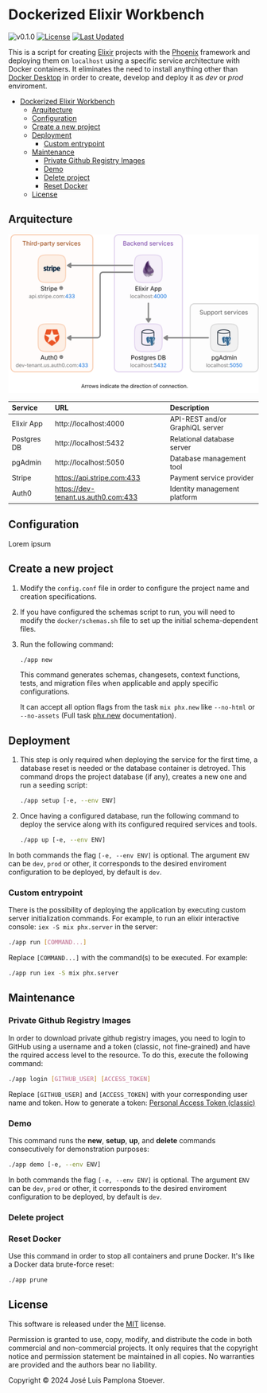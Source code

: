 <!-- markdownlint-disable MD033 -->
<!-- markdownlint-disable MD034 -->

# Dockerized Elixir Workbench

![v0.1.0](https://img.shields.io/badge/version-0.1.0-white.svg?style=flat-square&color=lightgray)
[![License](https://img.shields.io/github/license/JosePamplona/Dockerized-Elixir-Workbench?style=flat-square)](https://github.com/JosePamplona/Dockerized-Elixir-Workbench/blob/main/LICENSE.md)
[![Last Updated](https://img.shields.io/github/last-commit/JosePamplona/Dockerized-Elixir-Workbench.svg?style=flat-square)](https://github.com/JosePamplona/Dockerized-Elixir-Workbench/commits/main)

This is a script for creating [Elixir](https://elixir-lang.org/) projects with the [Phoenix](https://www.phoenixframework.org/) framework and deploying them on `localhost` using a specific service architecture with Docker containers. It eliminates the need to install anything other than [Docker Desktop](https://www.docker.com/products/docker-desktop/) in order to create, develop and deploy it as *dev* or *prod* enviroment.

- [Dockerized Elixir Workbench](#dockerized-elixir-workbench)
  - [Arquitecture](#arquitecture)
  - [Configuration](#configuration)
  - [Create a new project](#create-a-new-project)
  - [Deployment](#deployment)
    - [Custom entrypoint](#custom-entrypoint)
  - [Maintenance](#maintenance)
    - [Private Github Registry Images](#private-github-registry-images)
    - [Demo](#demo)
    - [Delete project](#delete-project)
    - [Reset Docker](#reset-docker)
  - [License](#license)

## Arquitecture

<p align="center"><img alt="arquitecture diagram" src="assets/arq.svg"></p>

| Service  | URL | Description |
| :-- | :-- | :-- |
| Elixir App  | http://localhost:4000 | API-REST and/or GraphiQL server |
| Postgres DB | http://localhost:5432 | Relational database server |
| pgAdmin     | http://localhost:5050 | Database management tool |
| Stripe      | https://api.stripe.com:433 | Payment service provider |
| Auth0       | https://dev-tenant.us.auth0.com:433 | Identity management platform |

## Configuration

Lorem ipsum

## Create a new project

1. Modify the `config.conf` file in order to configure the project name and creation specifications.

2. If you have configured the schemas script to run, you will need to modify the `docker/schemas.sh` file to set up the initial schema-dependent files.

3. Run the following command:

    ```sh
    ./app new
    ```

    This command generates schemas, changesets, context functions, tests, and migration files when applicable and apply specific configurations.

    It can accept all option flags from the task `mix phx.new` like `--no-html` or `--no-assets` (Full task [phx.new](https://hexdocs.pm/phoenix/Mix.Tasks.Phx.New.html) documentation).

## Deployment

1. This step is only required when deploying the service for the first time, a database reset is needed or the database container is detroyed. This command drops the project database (if any), creates a new one and run a seeding script:

    ```sh
    ./app setup [-e, --env ENV]
    ```

1. Once having a configured database, run the following command to deploy the service along with its configured required services and tools.

    ```sh
    ./app up [-e, --env ENV]
    ```

In both commands the flag `[-e, --env ENV]` is optional. The argument `ENV` can be `dev`, `prod` or other, it corresponds to the desired enviroment configuration to be deployed, by default is `dev`.

### Custom entrypoint

There is the possibility of deploying the application by executing custom server initialization commands. For example, to run an elixir interactive console: `iex -S mix phx.server` in the server:

```sh
./app run [COMMAND...]
```

Replace `[COMMAND...]` with the command(s) to be executed. For example:

```sh
./app run iex -S mix phx.server
```

## Maintenance

### Private Github Registry Images

In order to download private github registry images, you need to login to GitHub using a username and a token (classic, not fine-grained) and have the rquired access level to the resource. To do this, execute the following command:

```sh
./app login [GITHUB_USER] [ACCESS_TOKEN]
```

Replace `[GITHUB_USER]` and `[ACCESS_TOKEN]` with your corresponding user name and token. How to generate a token: [Personal Access Token (classic)](https://docs.github.com/en/authentication/keeping-your-account-and-data-secure/managing-your-personal-access-tokens#creating-a-personal-access-token-classic)

### Demo

This command runs the **new**, **setup**, **up**, and **delete** commands consecutively for demonstration purposes:

```sh
./app demo [-e, --env ENV]
```

In both commands the flag `[-e, --env ENV]` is optional. The argument `ENV` can be `dev`, `prod` or other, it corresponds to the desired enviroment configuration to be deployed, by default is `dev`.

### Delete project

### Reset Docker

Use this command in order to stop all containers and prune Docker. It's like a Docker data brute-force reset:

```sh
./app prune
```

## License

This software is released under the [MIT](https://mit-license.org/) license.

Permission is granted to use, copy, modify, and distribute the code in both commercial and non-commercial projects. It only requires that the copyright notice and permission statement be maintained in all copies. No warranties are provided and the authors bear no liability.

Copyright © 2024 José Luis Pamplona Stoever.
